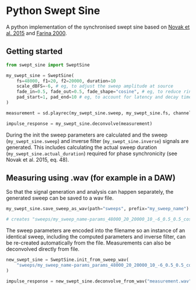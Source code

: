 # Python Swept Sine

A python implementation of the synchronised swept sine based on [Novak et al. 2015](https://ant-novak.com/posts/research/2015-10-30_JAES_Swept/) and [Farina 2000](https://www.melaudia.net/zdoc/sweepSine.PDF).

## Getting started

```python
from swept_sine import SweptSine

my_swept_sine = SweptSine(
    fs=48000, f1=20, f2=20000, duration=10
    scale_dBFS=-6, # eg, to adjust the sweep amplitude at source
    fade_in=0.5, fade_out=0.5, fade_shape="cosine", # eg, to reduce ringing
    pad_start=1, pad_end=10 # eg, to account for latency and decay time
)

measurement = sd.playrec(my_swept_sine.sweep, my_swept_sine.fs, channels=1, blocking=True)

impulse_response = my_swept_sine.deconvolve(measurement)
```

During the init the sweep parameters are calculated and the sweep (`my_swept_sine.sweep`) and inverse filter (`my_swept_sine.inverse`) signals are generated. This includes calculating the actual sweep duration (`my_swept_sine.actual_duration`) required for phase synchronicity (see Novak et al. 2015, eq. 48).

## Measuring using .wav (for example in a DAW)

So that the signal generation and analysis can happen separately, the generated sweep can be saved to a wav file.

```python
my_swept_sine.save_sweep_as_wav(path="sweeps", prefix="my_sweep_name")

# creates "sweeps/my_sweep_name-params_48000_20_20000_10_-6_0.5_0.5_cosine_1_10.wav"
```

The sweep parameters are encoded into the filename so an instance of an identical sweep, including the computed parameters and inverse filter, can be re-created automatically from the file. Measurements can also be deconvolved directly from file.

```python
new_swept_sine = SweptSine.init_from_sweep_wav(
    "sweeps/my_sweep_name-params_params_48000_20_20000_10_-6_0.5_0.5_cosine_1_10.wav"
)

impulse_response = new_swept_sine.deconvolve_from_wav("measurement.wav")
```